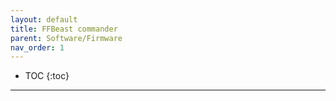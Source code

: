 ```yaml
---
layout: default
title: FFBeast commander
parent: Software/Firmware
nav_order: 1
---
```


- TOC
{:toc}

---

